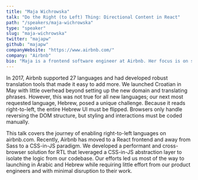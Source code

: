 ```yaml
---
title: "Maja Wichrowska"
talk: "Do the Right (to Left) Thing: Directional Content in React"
path: "/speakers/maja-wichrowska"
type: "speaker"
slug: "maja-wichrowska"
twitter: "majapw"
github: "majapw"
companyWebsite: "https://www.airbnb.com/"
company: "Airbnb"
bio: "Maja is a frontend software engineer at Airbnb. Her focus is on shared UI systems and writing sustainable code, and she maintains Airbnb's react-dates library and contributes to many other open-source repos as well."
---
```


<p>In 2017, Airbnb supported 27 languages and had developed robust translation tools that made it easy to add more. We launched Croatian in May with little overhead beyond setting up the new domain and translating phrases. However, this was not true for all new languages; our next most requested language, Hebrew, posed a unique challenge. Because it reads right-to-left, the entire Hebrew UI must be flipped. Browsers only handle reversing the DOM structure, but styling and interactions must be coded manually.</p><p>This talk covers the journey of enabling right-to-left languages on airbnb.com. Recently, Airbnb has moved to a React frontend and away from Sass to a CSS-in-JS paradigm. We developed a performant and cross-browser solution for RTL that leveraged a CSS-in-JS abstraction layer to isolate the logic from our codebase. Our efforts led us most of the way to launching in Arabic and Hebrew while requiring little effort from our product engineers and with minimal disruption to their work.</p>